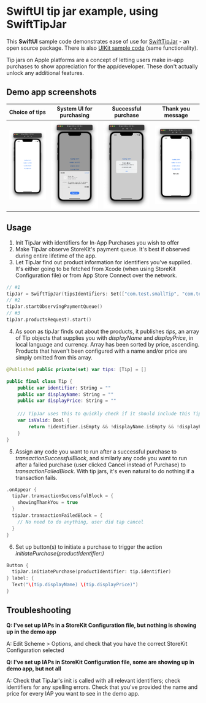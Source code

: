 # SwiftUI tip jar example, using SwiftTipJar

This **SwiftUI** sample code demonstrates ease of use for [SwiftTipJar](https://github.com/dkasaj/SwiftTipJar) - an open source package. 
There is also [UIKit sample code](https://github.com/dkasaj/SwiftTipJar-UIKit-Example) (same functionality).  

Tip jars on Apple platforms are a concept of letting users make in-app purchases to show appreciation for the app/developer. These don't actually unlock any additional features.

## Demo app screenshots
| Choice of tips | System UI for purchasing | Successful purchase | Thank you message |
| - | - | - | - |
![Choice of tips](Screenshots/1.png) | ![System UI for purchasing](Screenshots/2.png) | ![Successful purchase](Screenshots/3.png) | ![Thank you message](Screenshots/4.png)

## Usage
1. Init TipJar with identifiers for In-App Purchases you wish to offer
2. Make TipJar observe StoreKit's payment queue. It's best if observed during entire lifetime of the app.
3. Let TipJar find out product information for identifiers you've supplied. It's either going to be fetched from Xcode (when using StoreKit Configuration file) or from App Store Connect over the network. 

```swift
// #1
tipJar = SwiftTipJar(tipsIdentifiers: Set(["com.test.smallTip", "com.test.largeTip"]))
// #2
tipJar.startObservingPaymentQueue()
// #3
tipJar.productsRequest?.start()
```

4. As soon as tipJar finds out about the products, it publishes _tips_, an array of Tip objects that supplies you with _displayName_ and _displayPrice_, in local language and currency. Array has been sorted by price, ascending. Products that haven't been configured with a name and/or price are simply omitted from this array. 

```swift
@Published public private(set) var tips: [Tip] = []
```

```swift
public final class Tip {
    public var identifier: String = ""
    public var displayName: String = ""
    public var displayPrice: String = ""

    /// TipJar uses this to quickly check if it should include this Tip in its published array.
    var isValid: Bool {
        return !identifier.isEmpty && !displayName.isEmpty && !displayPrice.isEmpty
    }
}
```
5. Assign any code you want to run after a successful purchase to _transactionSuccessfulBlock_, and similarly any code you want to run after a failed purchase (user clicked Cancel instead of Purchase) to _transactionFailedBlock_. 
With tip jars, it's even natural to do nothing if a transaction fails.  
```swift
.onAppear {
  tipJar.transactionSuccessfulBlock = {
    showingThankYou = true
  }
  tipJar.transactionFailedBlock = {
    // No need to do anything, user did tap cancel
  }
}
```
6. Set up button(s) to initiate a purchase to trigger the action _initiatePurchase(productIdentifier:)_ 
```swift
Button {
  tipJar.initiatePurchase(productIdentifier: tip.identifier)
} label: {
  Text("\(tip.displayName) \(tip.displayPrice)")
}
```


## Troubleshooting
**Q: I've set up IAPs in a StoreKit Configuration file, but nothing is showing up in the demo app**

A: Edit Scheme > Options, and check that you have the correct StoreKit Configuration selected

**Q: I've set up IAPs in StoreKit Configuration file, some are showing up in demo app, but not all**

A: Check that TipJar's init is called with all relevant identifiers; check identifiers for any spelling errors. Check that you've provided the name and price for every IAP you want to see in the demo app.
